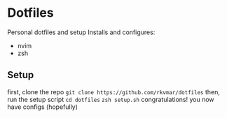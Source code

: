 # Dotfiles

Personal dotfiles and setup
Installs and configures:
 - nvim
 - zsh

## Setup

first, clone the repo
`git clone https://github.com/rkvmar/dotfiles`
then, run the setup script
`cd dotfiles`
`zsh setup.sh`
congratulations! you now have configs (hopefully)

